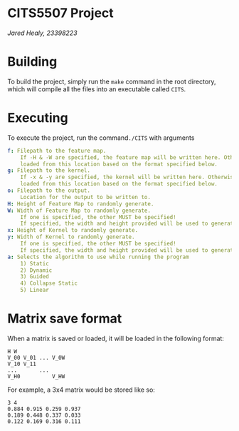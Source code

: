 # CITS5507 Project
_Jared Healy, 23398223_

# Building
To build the project, simply run the `make` command in the root directory, which will compile all the files into an 
executable called `CITS`.

# Executing
To execute the project, run the command`./CITS` with arguments 
```yaml
f: Filepath to the feature map.  
    If -H & -W are specified, the feature map will be written here. Otherwise it will be
    loaded from this location based on the format specified below.
g: Filepath to the kernel.
    If -x & -y are specified, the kernel will be written here. Otherwise it will be
    loaded from this location based on the format specified below.
o: Filepath to the output.
    Location for the output to be written to.
H: Height of Feature Map to randomly generate.
W: Width of Feature Map to randomly generate.
    If one is specified, the other MUST be specified!
    If specified, the width and height provided will be used to generate a random feature map.
x: Height of Kernel to randomly generate.
y: Width of Kernel to randomly generate.
    If one is specified, the other MUST be specified!
    If specified, the width and height provided will be used to generate a random kernel.
a: Selects the algorithm to use while running the program
    1) Static
    2) Dynamic
    3) Guided
    4) Collapse Static
    5) Linear
```

# Matrix save format
When a matrix is saved or loaded, it will be loaded in the following format:

```
H W
V_00 V_01 ... V_0W
V_10 V_11
...       ...
V_H0          V_HW
```

For example, a 3x4 matrix would be stored like so:

```
3 4
0.884 0.915 0.259 0.937
0.189 0.448 0.337 0.033
0.122 0.169 0.316 0.111
```